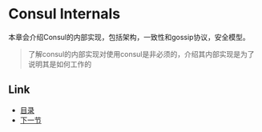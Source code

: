 # Consul Internals
本章会介绍Consul的内部实现，包括架构，一致性和gossip协议，安全模型。
> 了解consul的内部实现对使用consul是非必须的，介绍其内部实现是为了说明其是如何工作的

## Link
* [目录](../READEME.md)
* [下一节](03.1.md)
